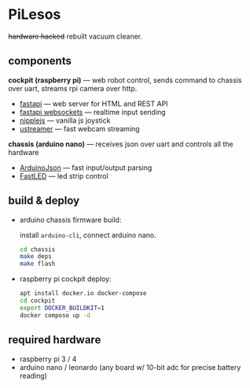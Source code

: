 # PiLesos

~~hardware hacked~~ rebuilt vacuum cleaner.

## components

**cockpit (raspberry pi)** — web robot control, sends command to chassis over uart, streams rpi camera over http.
- [fastapi](https://fastapi.tiangolo.com/) — web server for HTML and REST API
- [fastapi websockets](https://fastapi.tiangolo.com/advanced/websockets/) — realtime input sending
- [nipplejs](https://www.npmjs.com/package/nipplejs) — vanilla js joystick
- [ustreamer](https://github.com/pikvm/ustreamer) — fast webcam streaming

**chassis (arduino nano)** — receives json over uart and controls all the hardware
- [ArduinoJson](https://arduinojson.org/) — fast input/output parsing
- [FastLED](https://fastled.io/) — led strip control

## build & deploy

- arduino chassis firmware build:

    install `arduino-cli`, connect arduino nano.

    ```bash
    cd chassis
    make deps
    make flash
    ```

- raspberry pi cockpit deploy:

    ```bash
    apt install docker.io docker-compose
    cd cockpit
    export DOCKER_BUILDKIT=1
    docker compose up -d
    ```

## required hardware

- raspberry pi 3 / 4
- arduino nano / leonardo (any board w/ 10-bit adc for precise battery reading)
